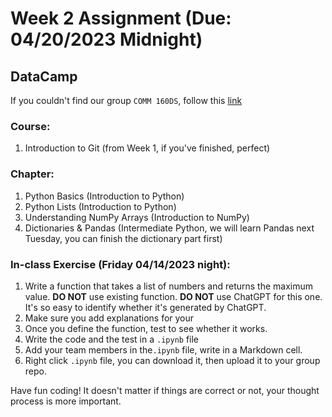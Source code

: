 # Week 2 Assignment (Due: 04/20/2023 Midnight)

## DataCamp

If you couldn't find our group `COMM 160DS`, follow this [link](https://support.datacamp.com/hc/en-us/articles/4409828327959-Navigating-DataCamp-Learn-Workspace-Certification-Groups)

### Course:

1.  Introduction to Git (from Week 1, if you've finished, perfect)

### Chapter: 

1. Python Basics (Introduction to Python)
2. Python Lists (Introduction to Python)
3. Understanding NumPy Arrays (Introduction to NumPy)
4. Dictionaries & Pandas (Intermediate Python, we will learn Pandas next Tuesday, you can finish the dictionary part first)

### In-class Exercise (Friday 04/14/2023 night):

1. Write a function that takes a list of numbers and returns the maximum value. **DO NOT** use existing function. **DO NOT** use ChatGPT for this one. It's so easy to identify whether it's generated by ChatGPT.
2. Make sure you add explanations for your 
2. Once you define the function, test to see whether it works.
3. Write the code and the test in a `.ipynb` file
4. Add your team members in the`.ipynb` file, write in a Markdown cell.
5. Right click `.ipynb` file, you can download it, then upload it to your group repo.

Have fun coding! It doesn't matter if things are correct or not, your thought process is more important.
